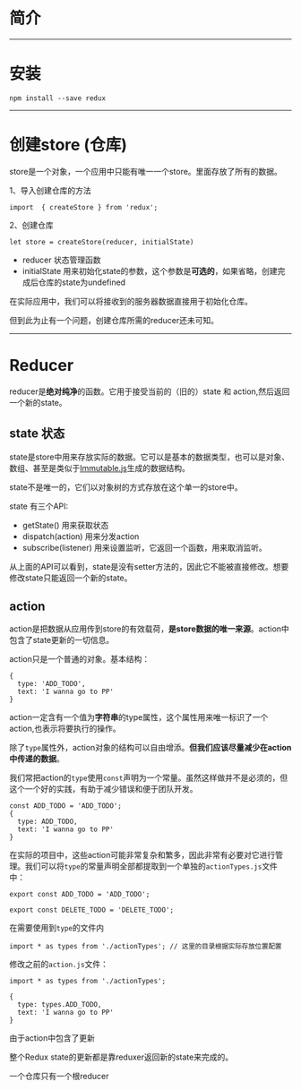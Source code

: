 # 简介

---

# 安装

```
npm install --save redux
```

---

# 创建store \(仓库\)

store是一个对象，一个应用中只能有唯一一个store。里面存放了所有的数据。

1、导入创建仓库的方法

```
import  { createStore } from 'redux';
```

2、创建仓库

```
let store = createStore(reducer, initialState)
```

* reducer  状态管理函数
* initialState  用来初始化state的参数，这个参数是**可选的**，如果省略，创建完成后仓库的state为undefined

在实际应用中，我们可以将接收到的服务器数据直接用于初始化仓库。

但到此为止有一个问题，创建仓库所需的reducer还未可知。

---

# Reducer

reducer是**绝对纯净**的函数。它用于接受当前的（旧的）state 和 action,然后返回一个新的state。

## state 状态

state是store中用来存放实际的数据。它可以是基本的数据类型，也可以是对象、数组、甚至是类似于[Immutable.js](http://facebook.github.io/immutable-js/)生成的数据结构。

state不是唯一的，它们以对象树的方式存放在这个单一的store中。

state 有三个API:

* getState\(\)  用来获取状态
* dispatch\(action\)  用来分发action
* subscribe\(listener\)  用来设置监听，它返回一个函数，用来取消监听。

从上面的API可以看到，state是没有setter方法的，因此它不能被直接修改。想要修改state只能返回一个新的state。

## action

action是把数据从应用传到store的有效载荷，**是store数据的唯一来源**。action中包含了state更新的一切信息。

action只是一个普通的对象。基本结构：

```
{
  type: 'ADD_TODO',
  text: 'I wanna go to PP'
}
```

action一定含有一个值为**字符串**的type属性，这个属性用来唯一标识了一个action,也表示将要执行的操作。

除了`type`属性外，action对象的结构可以自由增添。**但我们应该尽量减少在action中传递的数据**。

我们常把action的`type`使用`const`声明为一个常量。虽然这样做并不是必须的，但这个一个好的实践，有助于减少错误和便于团队开发。

```
const ADD_TODO = 'ADD_TODO';
{
  type: ADD_TODO,
  text: 'I wanna go to PP'
}
```

在实际的项目中，这些action可能非常复杂和繁多，因此非常有必要对它进行管理。我们可以将`type`的常量声明全部都提取到一个单独的`actionTypes.js`文件中：

```
export const ADD_TODO = 'ADD_TODO';

export const DELETE_TODO = 'DELETE_TODO';
```

在需要使用到`type`的文件内

```
import * as types from './actionTypes'; // 这里的目录根据实际存放位置配置
```

修改之前的`action.js`文件：

```
import * as types from './actionTypes';

{
  type: types.ADD_TODO,
  text: 'I wanna go to PP'
}
```

由于action中包含了更新

整个Redux state的更新都是靠reduxer返回新的state来完成的。

一个仓库只有一个根reducer

